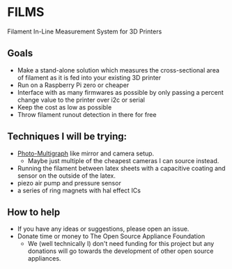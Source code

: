 # FILMS
Filament In-Line Measurement System for 3D Printers

## Goals
- Make a stand-alone solution which measures the cross-sectional area of filament as it is fed into your existing 3D printer
- Run on a Raspberry Pi zero or cheaper
- Interface with as many firmwares as possible by only passing a percent change value to the printer over i2c or serial
- Keep the cost as low as possible
- Throw filament runout detection in there for free

## Techniques I will be trying:

- [Photo-Multigraph](https://dyingcharlotte.com/2017/04/12/photo-multigraphs-the-mirror-and-the-camera/) like mirror and camera setup. 
    - Maybe just multiple of the cheapest cameras I can source instead.
- Running the filament between latex sheets with a capacitive coating and sensor on the outside of the latex.
- piezo air pump and pressure sensor
- a series of ring magnets with hal effect ICs


## How to help
- If you have any ideas or suggestions, please open an issue. 
- Donate time or money to The Open Source Appliance Foundation
  - We (well technically I) don't need funding for this project but any donations will go towards the development of other open source appliances.











